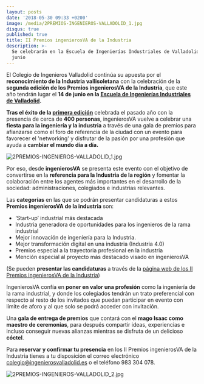 ```yaml
---
layout: posts
date: '2018-05-30 09:33 +0200'
image: /media/2PREMIOS-INGENIEROS-VALLADOLID_1.jpg
disqus: true
published: true
title: II Premios ingenierosVA de la Industria
description: >-
  Se celebrarán en la Escuela de Ingenierías Industriales de Valladolid el 14 de
  junio
---
```

El Colegio de Ingenieros Valladolid continúa su apuesta por el **reconocimiento de la Industria vallisoletana** con la celebración de la **segunda edición de los Premios ingenierosVA de la Industria**, que este año tendrán lugar el **14 de junio en la [Escuela de Ingenierías Industriales de Valladolid](https://www.eii.uva.es/).**

**Tras el éxito de la [primera edición](http://premios.ingenierosvalladolid.es/2017/)** celebrada el pasado año con la presencia de cerca de **400 personas**, ingenierosVA vuelve a celebrar una **fiesta para la ingeniería y la industria** a través de una gala de premios para afianzarse como el foro de referencia de la ciudad con un evento para favorecer el 'networking' y disfrutar de la pasión por una profesión que ayuda a **cambiar el mundo día a día.**
 
![2PREMIOS-INGENIEROS-VALLADOLID_1.jpg]({{site.baseurl}}/media/2PREMIOS-INGENIEROS-VALLADOLID_1.jpg)

Por eso, desde **ingenierosVA** se presenta este evento con el objetivo de convertirse en la **referencia para la Industria de la región** y fomentar la colaboración entre los agentes más importantes en el desarrollo de la sociedad: administraciones, colegiados e industrias relevantes.

Las **categorías** en las que se podrán presentar candidaturas a estos **Premios ingenierosVA de la industria** son:
 
- ‘Start-up’ industrial más destacada
- Industria generadora de oportunidades para los ingenieros de la rama industrial
- Mejor innovación de ingeniería para la Industria.
- Mejor transformación digital en una industria (Industria 4.0)
- Premios especial a la trayectoria profesional en la industria
- Mención especial al proyecto más destacado visado en ingenierosVA
 
(Se pueden **presentar las candidaturas** a través de la [página web de los II Premios ingenierosVA de la Industria](http://premios.ingenierosvalladolid.es/presentar-candidatura/))

IngenierosVA confía en **poner en valor una profesión** como la ingeniería de la rama industrial, y donde los colegiados tendrán un trato preferencial con respecto al resto de los invitados que puedan participar en evento con límite de aforo y al que solo se podrá acceder con invitación.

Una **gala de entrega de premios** que contará con el **mago Isaac como maestro de ceremonias**, para después compartir ideas, experiencias e incluso conseguir nuevas alianzas mientras se disfruta de un delicioso **cóctel**.

Para **reservar y confirmar tu presencia** en los II Premios ingenierosVA de la Industria tienes a tu disposición el correo electrónico [colegio@ingenierosvalladolid.es](colegio@ingenierosvalladolid.es) o el teléfono 983 304 078.

![2PREMIOS-INGENIEROS-VALLADOLID_2.jpg]({{site.baseurl}}/media/2PREMIOS-INGENIEROS-VALLADOLID_2.jpg)
